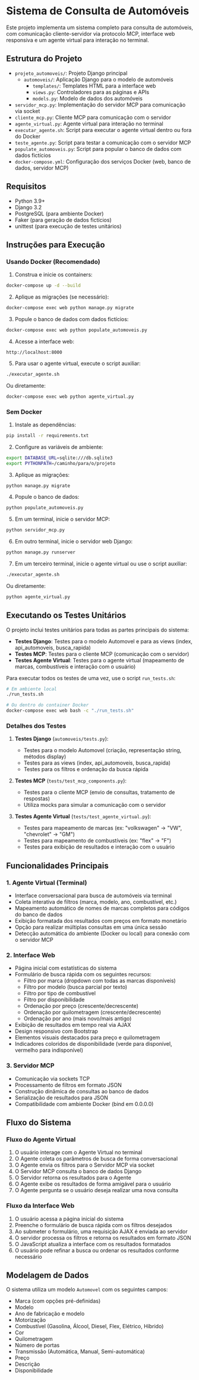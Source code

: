 # Sistema de Consulta de Automóveis

Este projeto implementa um sistema completo para consulta de automóveis, com comunicação cliente-servidor via protocolo MCP, interface web responsiva e um agente virtual para interação no terminal.

## Estrutura do Projeto

- `projeto_automoveis/`: Projeto Django principal
  - `automoveis/`: Aplicação Django para o modelo de automóveis
    - `templates/`: Templates HTML para a interface web
    - `views.py`: Controladores para as páginas e APIs
    - `models.py`: Modelo de dados dos automóveis
- `servidor_mcp.py`: Implementação do servidor MCP para comunicação via socket
- `cliente_mcp.py`: Cliente MCP para comunicação com o servidor
- `agente_virtual.py`: Agente virtual para interação no terminal
- `executar_agente.sh`: Script para executar o agente virtual dentro ou fora do Docker
- `teste_agente.py`: Script para testar a comunicação com o servidor MCP
- `populate_automoveis.py`: Script para popular o banco de dados com dados fictícios
- `docker-compose.yml`: Configuração dos serviços Docker (web, banco de dados, servidor MCP)

## Requisitos

- Python 3.9+
- Django 3.2
- PostgreSQL (para ambiente Docker)
- Faker (para geração de dados fictícios)
- unittest (para execução de testes unitários)

## Instruções para Execução

### Usando Docker (Recomendado)

1. Construa e inicie os containers:
```bash
docker-compose up -d --build
```

2. Aplique as migrações (se necessário):
```bash
docker-compose exec web python manage.py migrate
```

3. Popule o banco de dados com dados fictícios:
```bash
docker-compose exec web python populate_automoveis.py
```

4. Acesse a interface web:
```
http://localhost:8000
```

5. Para usar o agente virtual, execute o script auxiliar:
```bash
./executar_agente.sh
```
Ou diretamente:
```bash
docker-compose exec web python agente_virtual.py
```

### Sem Docker

1. Instale as dependências:
```bash
pip install -r requirements.txt
```

2. Configure as variáveis de ambiente:
```bash
export DATABASE_URL=sqlite:///db.sqlite3
export PYTHONPATH=/caminho/para/o/projeto
```

3. Aplique as migrações:
```bash
python manage.py migrate
```

4. Popule o banco de dados:
```bash
python populate_automoveis.py
```

5. Em um terminal, inicie o servidor MCP:
```bash
python servidor_mcp.py
```

6. Em outro terminal, inicie o servidor web Django:
```bash
python manage.py runserver
```

7. Em um terceiro terminal, inicie o agente virtual ou use o script auxiliar:
```bash
./executar_agente.sh
```
Ou diretamente:
```bash
python agente_virtual.py
```

## Executando os Testes Unitários

O projeto inclui testes unitários para todas as partes principais do sistema:

- **Testes Django**: Testes para o modelo Automovel e para as views (index, api_automoveis, busca_rapida)
- **Testes MCP**: Testes para o cliente MCP (comunicação com o servidor)
- **Testes Agente Virtual**: Testes para o agente virtual (mapeamento de marcas, combustíveis e interação com o usuário)

Para executar todos os testes de uma vez, use o script `run_tests.sh`:

```bash
# Em ambiente local
./run_tests.sh

# Ou dentro do container Docker
docker-compose exec web bash -c "./run_tests.sh"
```

### Detalhes dos Testes

1. **Testes Django** (`automoveis/tests.py`):
   - Testes para o modelo Automovel (criação, representação string, métodos display)
   - Testes para as views (index, api_automoveis, busca_rapida)
   - Testes para os filtros e ordenação da busca rápida

2. **Testes MCP** (`tests/test_mcp_components.py`):
   - Testes para o cliente MCP (envio de consultas, tratamento de respostas)
   - Utiliza mocks para simular a comunicação com o servidor

3. **Testes Agente Virtual** (`tests/test_agente_virtual.py`):
   - Testes para mapeamento de marcas (ex: "volkswagen" -> "VW", "chevrolet" -> "GM")
   - Testes para mapeamento de combustíveis (ex: "flex" -> "F")
   - Testes para exibição de resultados e interação com o usuário

## Funcionalidades Principais

### 1. Agente Virtual (Terminal)

- Interface conversacional para busca de automóveis via terminal
- Coleta interativa de filtros (marca, modelo, ano, combustível, etc.)
- Mapeamento automático de nomes de marcas completos para códigos do banco de dados
- Exibição formatada dos resultados com preços em formato monetário
- Opção para realizar múltiplas consultas em uma única sessão
- Detecção automática do ambiente (Docker ou local) para conexão com o servidor MCP

### 2. Interface Web

- Página inicial com estatísticas do sistema
- Formulário de busca rápida com os seguintes recursos:
  - Filtro por marca (dropdown com todas as marcas disponíveis)
  - Filtro por modelo (busca parcial por texto)
  - Filtro por tipo de combustível
  - Filtro por disponibilidade
  - Ordenação por preço (crescente/decrescente)
  - Ordenação por quilometragem (crescente/decrescente)
  - Ordenação por ano (mais novo/mais antigo)
- Exibição de resultados em tempo real via AJAX
- Design responsivo com Bootstrap
- Elementos visuais destacados para preço e quilometragem
- Indicadores coloridos de disponibilidade (verde para disponível, vermelho para indisponível)

### 3. Servidor MCP

- Comunicação via sockets TCP
- Processamento de filtros em formato JSON
- Construção dinâmica de consultas ao banco de dados
- Serialização de resultados para JSON
- Compatibilidade com ambiente Docker (bind em 0.0.0.0)

## Fluxo do Sistema

### Fluxo do Agente Virtual

1. O usuário interage com o Agente Virtual no terminal
2. O Agente coleta os parâmetros de busca de forma conversacional
3. O Agente envia os filtros para o Servidor MCP via socket
4. O Servidor MCP consulta o banco de dados Django
5. O Servidor retorna os resultados para o Agente
6. O Agente exibe os resultados de forma amigável para o usuário
7. O Agente pergunta se o usuário deseja realizar uma nova consulta

### Fluxo da Interface Web

1. O usuário acessa a página inicial do sistema
2. Preenche o formulário de busca rápida com os filtros desejados
3. Ao submeter o formulário, uma requisição AJAX é enviada ao servidor
4. O servidor processa os filtros e retorna os resultados em formato JSON
5. O JavaScript atualiza a interface com os resultados formatados
6. O usuário pode refinar a busca ou ordenar os resultados conforme necessário

## Modelagem de Dados

O sistema utiliza um modelo `Automovel` com os seguintes campos:
- Marca (com opções pré-definidas)
- Modelo
- Ano de fabricação e modelo
- Motorização
- Combustível (Gasolina, Álcool, Diesel, Flex, Elétrico, Híbrido)
- Cor
- Quilometragem
- Número de portas
- Transmissão (Automática, Manual, Semi-automática)
- Preço
- Descrição
- Disponibilidade
